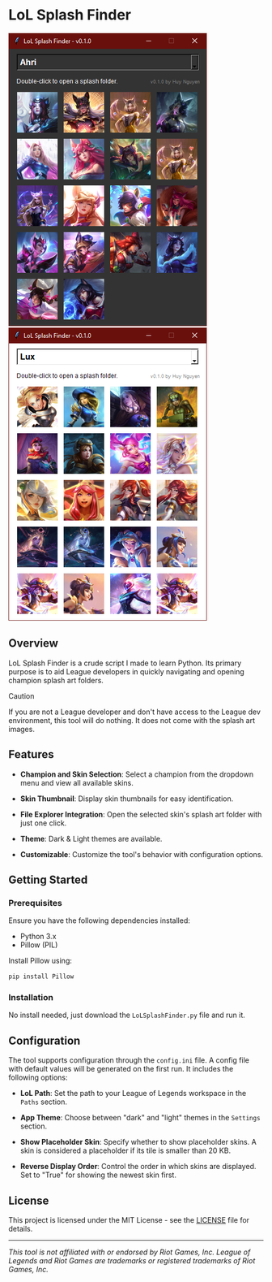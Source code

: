 # LoL Splash Finder

![Alt text](lol-splash-finder-screenshot-1.png)![Alt text](lol-splash-finder-screenshot-2.png)

## Overview

LoL Splash Finder is a crude script I made to learn Python. Its primary purpose is to aid League developers in quickly navigating and opening champion splash art folders.

> [!CAUTION]
> If you are not a League developer and don't have access to the League dev environment, this tool will do nothing. It does not come with the splash art images.

## Features

- **Champion and Skin Selection**: Select a champion from the dropdown menu and view all available skins.

- **Skin Thumbnail**: Display skin thumbnails for easy identification.

- **File Explorer Integration**: Open the selected skin's splash art folder with just one click.

- **Theme**: Dark & Light themes are available.

- **Customizable**: Customize the tool's behavior with configuration options.

## Getting Started

### Prerequisites

Ensure you have the following dependencies installed:

- Python 3.x
- Pillow (PIL)

Install Pillow using:

```bash
pip install Pillow
```

### Installation

No install needed, just download the `LoLSplashFinder.py` file and run it.

## Configuration

The tool supports configuration through the `config.ini` file. A config file with default values will be generated on the first run. It includes the following options:

- **LoL Path**: Set the path to your League of Legends workspace in the `Paths` section.

- **App Theme**: Choose between "dark" and "light" themes in the `Settings` section.

- **Show Placeholder Skin**: Specify whether to show placeholder skins. A skin is considered a placeholder if its tile is smaller than 20 KB.

- **Reverse Display Order**: Control the order in which skins are displayed. Set to "True" for showing the newest skin first.

## License

This project is licensed under the MIT License - see the [LICENSE](LICENSE) file for details.

---

*This tool is not affiliated with or endorsed by Riot Games, Inc. League of Legends and Riot Games are trademarks or registered trademarks of Riot Games, Inc.*
